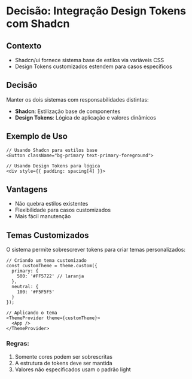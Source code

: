 # Decisão: Integração Design Tokens com Shadcn

## Contexto
- Shadcn/ui fornece sistema base de estilos via variáveis CSS
- Design Tokens customizados estendem para casos específicos

## Decisão
Manter os dois sistemas com responsabilidades distintas:
- **Shadcn**: Estilização base de componentes
- **Design Tokens**: Lógica de aplicação e valores dinâmicos

## Exemplo de Uso
```tsx
// Usando Shadcn para estilos base
<Button className="bg-primary text-primary-foreground">

// Usando Design Tokens para lógica  
<div style={{ padding: spacing[4] }}>
```

## Vantagens
- Não quebra estilos existentes
- Flexibilidade para casos customizados
- Mais fácil manutenção

## Temas Customizados
O sistema permite sobrescrever tokens para criar temas personalizados:

```tsx
// Criando um tema customizado
const customTheme = theme.custom({
  primary: {
    500: '#FF5722' // laranja
  },
  neutral: {
    100: '#F5F5F5'
  }
});

// Aplicando o tema
<ThemeProvider theme={customTheme}>
  <App />
</ThemeProvider>
```

### Regras:
1. Somente cores podem ser sobrescritas
2. A estrutura de tokens deve ser mantida
3. Valores não especificados usam o padrão light
